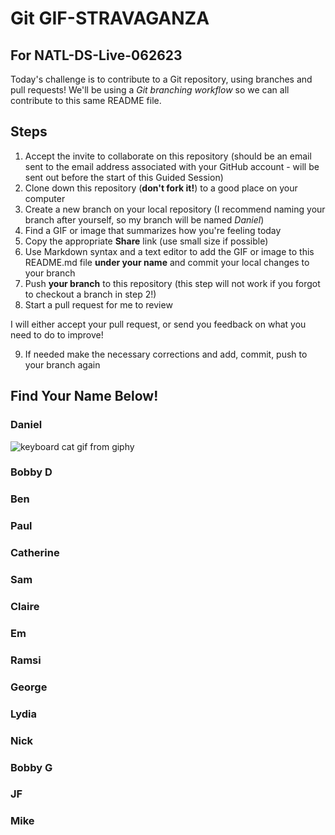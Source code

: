 # Git GIF-STRAVAGANZA 
## For NATL-DS-Live-062623

Today's challenge is to contribute to a Git repository, using branches and pull requests! We'll be using a *Git branching workflow* so we can all contribute to this same README file.

## Steps

1. Accept the invite to collaborate on this repository (should be an email sent to the email address associated with your GitHub account - will be sent out before the start of this Guided Session)
2. Clone down this repository (**don't fork it!**) to a good place on your computer
3. Create a new branch on your local repository (I recommend naming your branch after yourself, so my branch will be named _Daniel_)
4. Find a GIF or image that summarizes how you're feeling today
5. Copy the appropriate **Share** link (use small size if possible)
5. Use Markdown syntax and a text editor to add the GIF or image to this README.md file **under your name** and commit your local changes to your branch
7. Push **your branch** to this repository (this step will not work if you forgot to checkout a branch in step 2!)
8. Start a pull request for me to review

I will either accept your pull request, or send you feedback on what you need to do to improve!

9. If needed make the necessary corrections and add, commit, push to your branch again

## Find Your Name Below!

### Daniel
![keyboard cat gif from giphy](https://media.giphy.com/media/Hcw7rjsIsHcmk/giphy-downsized.gif)
### Bobby D

### Ben

### Paul

### Catherine

### Sam

### Claire

### Em

### Ramsi

### George

### Lydia

### Nick

### Bobby G

### JF

### Mike
